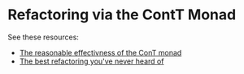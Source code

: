 # Refactoring via the ContT Monad

See these resources:
- [The reasonable effectivness of the ConT monad](https://blog.poisson.chat/posts/2019-10-26-reasonable-continuations.html)
- [The best refactoring you've never heard of](https://web.archive.org/web/20201107223338/http://www.pathsensitive.com/2019/07/the-best-refactoring-youve-never-heard.html)
